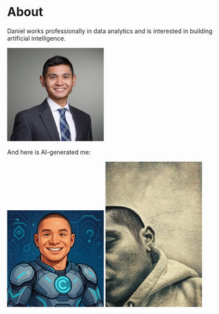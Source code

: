 # About

Daniel works professionally in data analytics and is interested in building artificial intelligence.

<img src="images/screenshot_cropped_2.jpg" width="225">


And here is AI-generated me:

<img src="images/ai_headshot.png" width="225">


<img src="images/ai_stencil_headshot.png" width="225">

